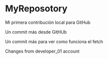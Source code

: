 # MyReposotory

Mi primera contribución local para GitHub

Un commit más desde GitHUb

Un commit más para ver como funciona el fetch

Changes from developer_01 account